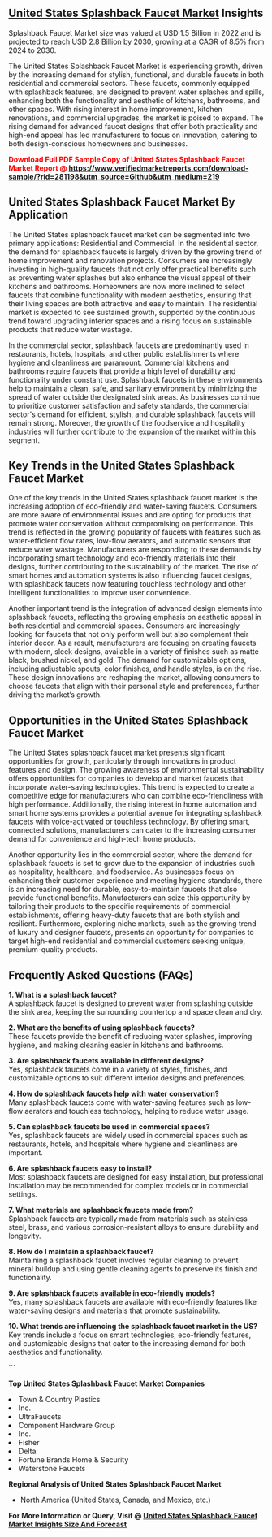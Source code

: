 <h2><a href="https://www.verifiedmarketreports.com/download-sample/?rid=281198&amp;utm_source=Github&amp;utm_medium=219" target="_blank">United States Splashback Faucet Market</a> Insights</h2><p>Splashback Faucet Market size was valued at USD 1.5 Billion in 2022 and is projected to reach USD 2.8 Billion by 2030, growing at a CAGR of 8.5% from 2024 to 2030.</p><p> <p>The United States Splashback Faucet Market is experiencing growth, driven by the increasing demand for stylish, functional, and durable faucets in both residential and commercial sectors. These faucets, commonly equipped with splashback features, are designed to prevent water splashes and spills, enhancing both the functionality and aesthetic of kitchens, bathrooms, and other spaces. With rising interest in home improvement, kitchen renovations, and commercial upgrades, the market is poised to expand. The rising demand for advanced faucet designs that offer both practicality and high-end appeal has led manufacturers to focus on innovation, catering to both design-conscious homeowners and businesses. <strong><p><span class=""><span style="color: #ff0000;"><strong>Download Full PDF Sample Copy of United States Splashback Faucet Market Report</strong> @ </span><a href="https://www.verifiedmarketreports.com/download-sample/?rid=281198&amp;utm_source=Github&amp;utm_medium=219" target="_blank">https://www.verifiedmarketreports.com/download-sample/?rid=281198&amp;utm_source=Github&amp;utm_medium=219</a></span></p></strong></p> <h2>United States Splashback Faucet Market By Application</h2> <p>The United States splashback faucet market can be segmented into two primary applications: Residential and Commercial. In the residential sector, the demand for splashback faucets is largely driven by the growing trend of home improvement and renovation projects. Consumers are increasingly investing in high-quality faucets that not only offer practical benefits such as preventing water splashes but also enhance the visual appeal of their kitchens and bathrooms. Homeowners are now more inclined to select faucets that combine functionality with modern aesthetics, ensuring that their living spaces are both attractive and easy to maintain. The residential market is expected to see sustained growth, supported by the continuous trend toward upgrading interior spaces and a rising focus on sustainable products that reduce water wastage. <p>In the commercial sector, splashback faucets are predominantly used in restaurants, hotels, hospitals, and other public establishments where hygiene and cleanliness are paramount. Commercial kitchens and bathrooms require faucets that provide a high level of durability and functionality under constant use. Splashback faucets in these environments help to maintain a clean, safe, and sanitary environment by minimizing the spread of water outside the designated sink areas. As businesses continue to prioritize customer satisfaction and safety standards, the commercial sector's demand for efficient, stylish, and durable splashback faucets will remain strong. Moreover, the growth of the foodservice and hospitality industries will further contribute to the expansion of the market within this segment.</p> <h2>Key Trends in the United States Splashback Faucet Market</h2> <p>One of the key trends in the United States splashback faucet market is the increasing adoption of eco-friendly and water-saving faucets. Consumers are more aware of environmental issues and are opting for products that promote water conservation without compromising on performance. This trend is reflected in the growing popularity of faucets with features such as water-efficient flow rates, low-flow aerators, and automatic sensors that reduce water wastage. Manufacturers are responding to these demands by incorporating smart technology and eco-friendly materials into their designs, further contributing to the sustainability of the market. The rise of smart homes and automation systems is also influencing faucet designs, with splashback faucets now featuring touchless technology and other intelligent functionalities to improve user convenience. <p>Another important trend is the integration of advanced design elements into splashback faucets, reflecting the growing emphasis on aesthetic appeal in both residential and commercial spaces. Consumers are increasingly looking for faucets that not only perform well but also complement their interior decor. As a result, manufacturers are focusing on creating faucets with modern, sleek designs, available in a variety of finishes such as matte black, brushed nickel, and gold. The demand for customizable options, including adjustable spouts, color finishes, and handle styles, is on the rise. These design innovations are reshaping the market, allowing consumers to choose faucets that align with their personal style and preferences, further driving the market’s growth. <h2>Opportunities in the United States Splashback Faucet Market</h2> <p>The United States splashback faucet market presents significant opportunities for growth, particularly through innovations in product features and design. The growing awareness of environmental sustainability offers opportunities for companies to develop and market faucets that incorporate water-saving technologies. This trend is expected to create a competitive edge for manufacturers who can combine eco-friendliness with high performance. Additionally, the rising interest in home automation and smart home systems provides a potential avenue for integrating splashback faucets with voice-activated or touchless technology. By offering smart, connected solutions, manufacturers can cater to the increasing consumer demand for convenience and high-tech home products. <p>Another opportunity lies in the commercial sector, where the demand for splashback faucets is set to grow due to the expansion of industries such as hospitality, healthcare, and foodservice. As businesses focus on enhancing their customer experience and meeting hygiene standards, there is an increasing need for durable, easy-to-maintain faucets that also provide functional benefits. Manufacturers can seize this opportunity by tailoring their products to the specific requirements of commercial establishments, offering heavy-duty faucets that are both stylish and resilient. Furthermore, exploring niche markets, such as the growing trend of luxury and designer faucets, presents an opportunity for companies to target high-end residential and commercial customers seeking unique, premium-quality products. <h2>Frequently Asked Questions (FAQs)</h2> <p><strong>1. What is a splashback faucet?</strong><br>A splashback faucet is designed to prevent water from splashing outside the sink area, keeping the surrounding countertop and space clean and dry.</p> <p><strong>2. What are the benefits of using splashback faucets?</strong><br>These faucets provide the benefit of reducing water splashes, improving hygiene, and making cleaning easier in kitchens and bathrooms.</p> <p><strong>3. Are splashback faucets available in different designs?</strong><br>Yes, splashback faucets come in a variety of styles, finishes, and customizable options to suit different interior designs and preferences.</p> <p><strong>4. How do splashback faucets help with water conservation?</strong><br>Many splashback faucets come with water-saving features such as low-flow aerators and touchless technology, helping to reduce water usage.</p> <p><strong>5. Can splashback faucets be used in commercial spaces?</strong><br>Yes, splashback faucets are widely used in commercial spaces such as restaurants, hotels, and hospitals where hygiene and cleanliness are important.</p> <p><strong>6. Are splashback faucets easy to install?</strong><br>Most splashback faucets are designed for easy installation, but professional installation may be recommended for complex models or in commercial settings.</p> <p><strong>7. What materials are splashback faucets made from?</strong><br>Splashback faucets are typically made from materials such as stainless steel, brass, and various corrosion-resistant alloys to ensure durability and longevity.</p> <p><strong>8. How do I maintain a splashback faucet?</strong><br>Maintaining a splashback faucet involves regular cleaning to prevent mineral buildup and using gentle cleaning agents to preserve its finish and functionality.</p> <p><strong>9. Are splashback faucets available in eco-friendly models?</strong><br>Yes, many splashback faucets are available with eco-friendly features like water-saving designs and materials that promote sustainability.</p> <p><strong>10. What trends are influencing the splashback faucet market in the US?</strong><br>Key trends include a focus on smart technologies, eco-friendly features, and customizable designs that cater to the increasing demand for both aesthetics and functionality.</p> ```</p><p><strong>Top United States Splashback Faucet Market Companies</strong></p><div data-test-id=""><p><li>Town & Country Plastics</li><li> Inc.</li><li> UltraFaucets</li><li> Component Hardware Group</li><li> Inc.</li><li> Fisher</li><li> Delta</li><li> Fortune Brands Home & Security</li><li> Waterstone Faucets</li></p><div><strong>Regional Analysis of&nbsp;United States Splashback Faucet Market</strong></div><ul><li dir="ltr"><p dir="ltr">North America&nbsp;(United States, Canada, and Mexico, etc.)</p></li></ul><p><strong>For More Information or Query, Visit @&nbsp;</strong><strong><a href="https://www.verifiedmarketreports.com/product/splashback-faucet-market/?utm_source=Github&amp;utm_medium=219" target="_blank">United States Splashback Faucet Market Insights Size And Forecast</a></strong></p></div>
